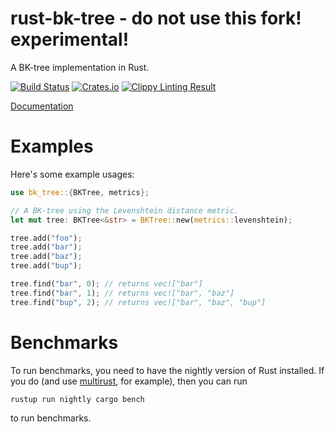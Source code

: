 # rust-bk-tree - do not use this fork! experimental!
A BK-tree implementation in Rust.

[![Build Status](https://travis-ci.org/eugene-bulkin/rust-bk-tree.svg?branch=master)](https://travis-ci.org/eugene-bulkin/rust-bk-tree) [![Crates.io](https://img.shields.io/crates/v/bk-tree.svg)](https://crates.io/crates/bk-tree) [![Clippy Linting Result](http://clippy.bashy.io/github/eugene-bulkin/rust-bk-tree/master/badge.svg)](http://clippy.bashy.io/github/eugene-bulkin/rust-bk-tree/master/log)

[Documentation](https://docs.rs/bk-tree/)

# Examples

Here's some example usages:

```rust
use bk_tree::{BKTree, metrics};

// A BK-tree using the Levenshtein distance metric.
let mut tree: BKTree<&str> = BKTree::new(metrics::levenshtein);

tree.add("foo");
tree.add("bar");
tree.add("baz");
tree.add("bup");

tree.find("bar", 0); // returns vec!["bar"]
tree.find("bar", 1); // returns vec!["bar", "baz"]
tree.find("bup", 2); // returns vec!["bar", "baz", "bup"]
```

# Benchmarks

To run benchmarks, you need to have the nightly version of Rust installed. If you do (and use [multirust](/brson/multirust), for example), then you can run

```
rustup run nightly cargo bench
```

to run benchmarks.

